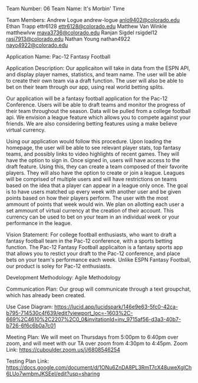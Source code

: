 Team Number: 06
Team Name: It's Morbin' Time

Team Members:
Andrew Logue		andrew-logue	anlo9402@colorado.edu
Ethan Trapp			ettr6128		ettr6128@colorado.edu
Matthew Van Winkle	matthewlvw		mava3736@colorado.edu
Ranjan Sigdel		rsigdel12		rasi7913@colorado.edu
Nathan Young		nathan4922		nayo4922@colorado.edu


Application Name: Pac-12 Fantasy Football

Application Description: Our applicaiton will take in data from the ESPN API, and display player names, statistics, and team name. The user will be able to create their own team via a draft function. The user will also be able to bet on their team through our app, using real world betting splits.

Our application will be a fantasy football application for the Pac-12 Conference. Users will be able to draft teams and monitor the progress of their team throughout the season. Data will be pulled from a college football api. We envision a league feature which allows you to compete against your friends. We are also considering betting features using a make believe virtual currency. 

Using our application would follow this procedure. Upon loading the homepage, the user will be able to see relevant player stats, top fantasy teams, and possibly links to video highlights of recent games. They will have the option to sign in. Once signed in, users will have access to the draft feature. Using this, they can create a team composed of their favorite players. They will also have the option to create or join a league. Leagues will be comprised of multiple users and will have restrictions on teams based on the idea that a player can appear in a league only once. The goal is to have users matched up every week with another user and be given points based on how their players perform. The user with the most ammount of points that week would win. We plan on allotting each user a set ammount of virtual currency at the creation of their account. This currency can be used to bet on your team in an individual week or your performance in the league.  

Vision Statement: For college football enthusiasts, who want to draft a fantasy football team in the Pac-12 conference, with a sports betting function. The Pac-12 Fantasy Football applicaiton is a fantasy sports app that allows you to restict your draft to the Pac-12 conference, and place bets on your team's performance each week. Unlike ESPN Fantasy Football, our product is soley for Pac-12 enthusiasts. 

Development Methodology: Agile Methodology

Communication Plan: Our group will communicate through a text groupchat, which has already been created.

Use Case Diagram: https://lucid.app/lucidspark/146e9e63-5fc0-42ca-b795-714530c4f639/edit?viewport_loc=-1603%2C-669%2C4610%2C2207%2C0_0&invitationId=inv_9715af56-d3a3-40b7-b726-6f6c6b0a7c01

Meeting Plan: We will meet on Thursdays from 5:00pm to 6:40pm over zoom, and will meet with our TA over zoom from 4:30pm to 4:45pm.
Zoom Link: https://cuboulder.zoom.us/j/6808546254

Testing Plan Link: https://docs.google.com/document/d/1ONu6ZnDA8PL3RmT7cX48uweXglCh6LUo7wmbmJKSEeI/edit?usp=sharing
